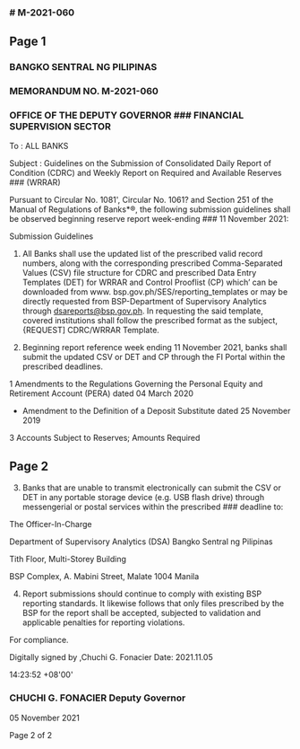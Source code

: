 ### # M-2021-060

## Page 1

### BANGKO SENTRAL NG PILIPINAS

### MEMORANDUM NO. M-2021-060

### OFFICE OF THE DEPUTY GOVERNOR ### FINANCIAL SUPERVISION SECTOR

To : ALL BANKS

Subject : Guidelines on the Submission of Consolidated Daily Report of Condition (CDRC) and Weekly Report on Required and Available Reserves ### (WRRAR)

Pursuant to Circular No. 1081', Circular No. 1061? and Section 251 of the Manual of Regulations of Banks*®, the following submission guidelines shall be observed beginning reserve report week-ending ### 11 November 2021:

Submission Guidelines

1. All Banks shall use the updated list of the prescribed valid record numbers, along with the corresponding prescribed Comma-Separated Values (CSV) file structure for CDRC and prescribed Data Entry Templates (DET) for WRRAR and Control Prooflist (CP) which’ can be downloaded from www. bsp.gov.ph/SES/reporting_templates or may be directly requested from BSP-Department of Supervisory Analytics through dsareports@bsp.gov.ph. In requesting the said template, covered institutions shall follow the prescribed format as the subject, {REQUEST] CDRC/WRRAR Template.

2. Beginning report reference week ending 11 November 2021, banks shall submit the updated CSV or DET and CP through the FI Portal within the prescribed deadlines.

1 Amendments to the Regulations Governing the Personal Equity and Retirement Account (PERA) dated 04 March 2020

* Amendment to the Definition of a Deposit Substitute dated 25 November 2019

3 Accounts Subject to Reserves; Amounts Required

## Page 2

3. Banks that are unable to transmit electronically can submit the CSV or DET in any portable storage device (e.g. USB flash drive) through messengerial or postal services within the prescribed ### deadline to:

The Officer-In-Charge

Department of Supervisory Analytics (DSA) Bangko Sentral ng Pilipinas

Tith Floor, Multi-Storey Building

BSP Complex, A. Mabini Street, Malate 1004 Manila

4. Report submissions should continue to comply with existing BSP reporting standards. It likewise follows that only files prescribed by the BSP for the report shall be accepted, subjected to validation and applicable penalties for reporting violations.

For compliance.

Digitally signed by ,Chuchi G. Fonacier Date: 2021.11.05

14:23:52 +08'00'

### CHUCHI G. FONACIER Deputy Governor

05 November 2021

Page 2 of 2 